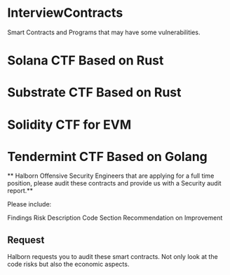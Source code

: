 # InterviewContracts
Smart Contracts and Programs that may have some vulnerabilities.

# Solana CTF Based on Rust

# Substrate CTF Based on Rust

# Solidity CTF for EVM

# Tendermint CTF Based on Golang

** Halborn Offensive Security Engineers that are applying for a full time position, please audit these contracts and provide us with a Security audit report.**

Please include:

Findings Risk Description Code Section Recommendation on Improvement

## Request

Halborn requests you to audit these smart contracts. Not only look at the code risks but also the economic aspects.


